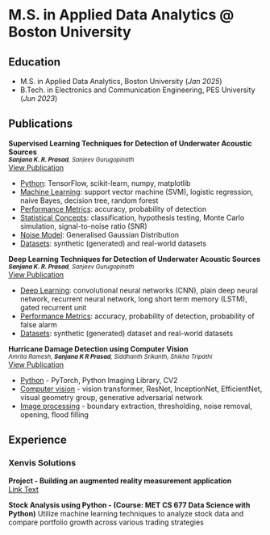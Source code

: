 # M.S. in Applied Data Analytics @ Boston University

## Education
- M.S. in Applied Data Analytics, Boston University (_Jan 2025_)								       		
- B.Tech. in Electronics and Communication Engineering, PES University (_Jun 2023_)	

## Publications
**Supervised Learning Techniques for Detection of Underwater Acoustic Sources**  
<small> _**Sanjana K. R. Prasad**, Sanjeev Gurugopinath_ </small>  
[View Publication](assets/Supervised_Learning_Techniques_for_Detection_of_Underwater_Acoustic_Sources.pdf)
- <u>Python</u>: TensorFlow, scikit-learn, numpy, matplotlib
- <u>Machine Learning</u>: support vector machine (SVM), logistic regression, naive Bayes, decision tree, random forest
- <u>Performance Metrics</u>: accuracy, probability of detection
- <u>Statistical Concepts</u>: classification, hypothesis testing, Monte Carlo simulation, signal-to-noise ratio (SNR)
- <u>Noise Model</u>: Generalised Gaussian Distribution
- <u>Datasets</u>: synthetic (generated) and real-world datasets
  
**Deep Learning Techniques for Detection of Underwater Acoustic Sources**  
<small> _**Sanjana K. R. Prasad**, Sanjeev Gurugopinath_ </small>  
[View Publication](assets/Deep_Learning_Techniques_for_Detection_of_Underwater_Acoustic_Sources.pdf)
- <u>Deep Learning</u>: convolutional neural networks (CNN), plain deep neural network, recurrent neural network, long short term memory (LSTM), gated recurrent unit
- <u>Performance Metrics</u>: accuracy, probability of detection, probability of false alarm
- <u>Datasets</u>: synthetic (generated) dataset and real-world datasets

**Hurricane Damage Detection using Computer Vision**  
<small> _Amrita Ramesh, **Sanjana K R Prasad**, Siddhanth Srikanth, Shikha Tripathi_ </small>  
[View Publication](assets/3591156.3591174.pdf)
- <u>Python</u> - PyTorch, Python Imaging Library, CV2
- <u>Computer vision</u> - vision transformer, ResNet, InceptionNet, EfficientNet, visual geometry group, generative adversarial network
- <u>Image processing</u> - boundary extraction, thresholding, noise removal, opening, flood filling

## Experience
### Xenvis Solutions
**Project - Building an augmented reality measurement application**  
[Link Text](https://www.xenvis.com/measurements-using-augmented-reality/)

**Stock Analysis using Python - (Course: MET CS 677 Data Science with Python)**
Utilize machine learning techniques to analyze stock data and compare portfolio growth across various trading strategies




